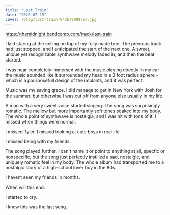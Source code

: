 ```yaml
---
title: "Last Train"
date: "2020-07-15"
cover: /blog/last-train-943b799097ed.jpg
---
```


https://themidnight.bandcamp.com/track/last-train

I laid staring at the ceiling on top of my fully made bed. The previous track had just stopped, and I anticipated the start of the next one. A sweet, unique yet recognizable synthwave melody faded in, and then the beat started.

I was near completely immersed with the music playing directly in my ear - the music sounded like it surrounded my head in a 3 foot radius sphere - which is a pourposefull design of the implants, and it was perfect.

Music was my saving grace. I did manage to get in New York with Josh for the summer, but otherwise I was cut off from anyone else usually in my life.

A man with a very sweet voice started singing. The song was surprisingly romatic. The mellow but more importantly soft tones soaked into my body. The whole point of synthwave is nostalgia, and I was hit with tons of it. I missed when things were normal.

I missed Tyler. I missed looking at cute boys in real life.

I missed being with my friends.

The song played further. I can't name it or point to anything at all, specfic or nonspecific, but the song just perfectly instilled a sad, nostalgic, and uniquely romatic feel in my body. The whole album had transported me to a nostalgic story of a high-school lover boy in the 80s.

I havent seen my friends in months.

When will this end.

I started to cry.

I knew this was the last song.
